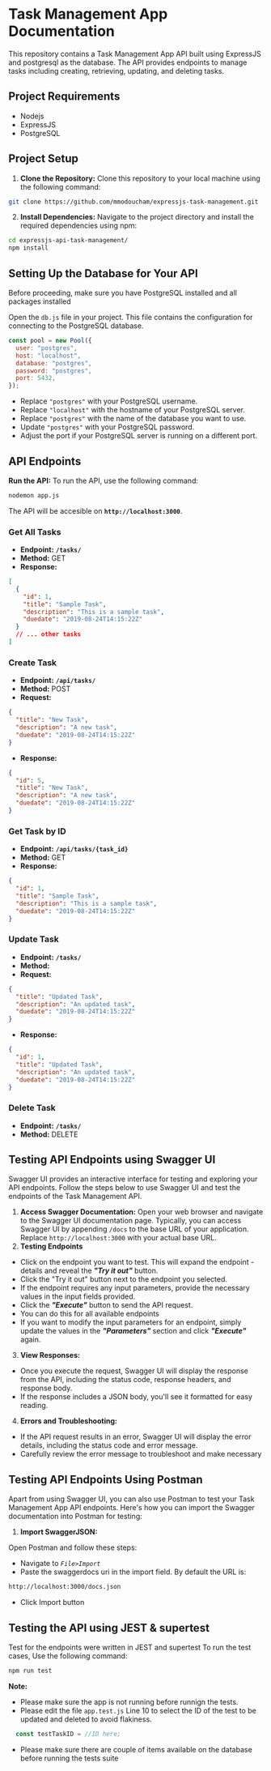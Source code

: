 # Task Management App Documentation

This repository contains a Task Management App API built using ExpressJS and postgresql as the database. The API provides endpoints to manage tasks including creating, retrieving, updating, and deleting tasks.

## Project Requirements

- Nodejs
- ExpressJS
- PostgreSQL

## Project Setup

1. **Clone the Repository:**
   Clone this repository to your local machine using the following command:

```bash
git clone https://github.com/mmodoucham/expressjs-task-management.git
```

2. **Install Dependencies:**
   Navigate to the project directory and install the required dependencies using npm:

```bash
cd expressjs-api-task-management/
npm install
```

## Setting Up the Database for Your API

Before proceeding, make sure you have PostgreSQL installed and all packages installed

Open the `db.js` file in your project. This file contains the configuration for connecting to the PostgreSQL database.

```javascript
const pool = new Pool({
  user: "postgres",
  host: "localhost",
  database: "postgres",
  password: "postgres",
  port: 5432,
});
```

- Replace `"postgres"` with your PostgreSQL username.
- Replace `"localhost"` with the hostname of your PostgreSQL server.
- Replace `"postgres"` with the name of the database you want to use.
- Update `"postgres"` with your PostgreSQL password.
- Adjust the port if your PostgreSQL server is running on a different port.

## API Endpoints

**Run the API:**
To run the API, use the following command:

```bash
nodemon app.js
```

The API will be accesible on **`http://localhost:3000`**.

### Get All Tasks

- **Endpoint:** **`/tasks/`**
- **Method:** GET
- **Response:**

```json
[
  {
    "id": 1,
    "title": "Sample Task",
    "description": "This is a sample task",
    "duedate": "2019-08-24T14:15:22Z"
  }
  // ... other tasks
]
```

### Create Task

- **Endpoint:** **`/api/tasks/`**
- **Method:** POST
- **Request:**

```json
{
  "title": "New Task",
  "description": "A new task",
  "duedate": "2019-08-24T14:15:22Z"
}
```

- **Response:**

```json
{
  "id": 5,
  "title": "New Task",
  "description": "A new task",
  "duedate": "2019-08-24T14:15:22Z"
}
```

### Get Task by ID

- **Endpoint:** **`/api/tasks/{task_id}`**
- **Method:** GET
- **Response:**

```json
{
  "id": 1,
  "title": "Sample Task",
  "description": "This is a sample task",
  "duedate": "2019-08-24T14:15:22Z"
}
```

### Update Task

- **Endpoint:** **`/tasks/`**
- **Method:**
- **Request:**

```json
{
  "title": "Updated Task",
  "description": "An updated task",
  "duedate": "2019-08-24T14:15:22Z"
}
```

- **Response:**

```json
{
  "id": 1,
  "title": "Updated Task",
  "description": "An updated task",
  "duedate": "2019-08-24T14:15:22Z"
}
```

### Delete Task

- **Endpoint:** **`/tasks/`**
- **Method:** DELETE

## Testing API Endpoints using Swagger UI

Swagger UI provides an interactive interface for testing and exploring your API endpoints. Follow the steps below to use Swagger UI and test the endpoints of the Task Management API.

1. **Access Swagger Documentation:**
   Open your web browser and navigate to the Swagger UI documentation page. Typically, you can access Swagger UI by appending `/docs` to the base URL of your application. Replace `http://localhost:3000` with your actual base URL.
2. **Testing Endpoints**

- Click on the endpoint you want to test. This will expand the endpoint - details and reveal the **_"Try it out"_** button.
- Click the "Try it out" button next to the endpoint you selected.
- If the endpoint requires any input parameters, provide the necessary values in the input fields provided.
- Click the **_"Execute"_** button to send the API request.
- You can do this for all available endpoints
- If you want to modify the input parameters for an endpoint, simply update the values in the **_"Parameters"_** section and click **_"Execute"_** again.

3. **View Responses:**

- Once you execute the request, Swagger UI will display the response from the API, including the status code, response headers, and response body.
- If the response includes a JSON body, you'll see it formatted for easy reading.

4. **Errors and Troubleshooting:**

- If the API request results in an error, Swagger UI will display the error details, including the status code and error message.
- Carefully review the error message to troubleshoot and make necessary

## Testing API Endpoints Using Postman

Apart from using Swagger UI, you can also use Postman to test your Task Management App API endpoints. Here's how you can import the Swagger documentation into Postman for testing:

1. **Import SwaggerJSON:**

Open Postman and follow these steps:

- Navigate to _`File>Import`_
- Paste the swaggerdocs uri in the import field. By default the URL is:

```bash
http://localhost:3000/docs.json
```

- Click Import button

## Testing the API using JEST & supertest

Test for the endpoints were written in JEST and supertest
To run the test cases, Use the following command:

```bash
npm run test
```

**Note:**

- Please make sure the app is not running before runnign the tests.
- Please edit the file `app.test.js` Line 10 to select the ID of the test to be updated and deleted to avoid flakiness.

```javascript
  const testTaskID = //ID here;
```

- Please make sure there are couple of items available on the database before running the tests suite

